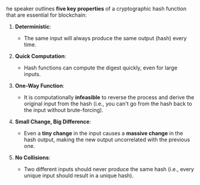 he speaker outlines **five key properties** of a cryptographic hash function that are essential for blockchain:

1.  **Deterministic**:

    -   The same input will always produce the same output (hash) every time.
2.  **Quick Computation**:

    -   Hash functions can compute the digest quickly, even for large inputs.
3.  **One-Way Function**:

    -   It is computationally **infeasible** to reverse the process and derive the original input from the hash (i.e., you can't go from the hash back to the input without brute-forcing).
4.  **Small Change, Big Difference**:

    -   Even a **tiny change** in the input causes a **massive change** in the hash output, making the new output uncorrelated with the previous one.
5.  **No Collisions**:

    -   Two different inputs should never produce the same hash (i.e., every unique input should result in a unique hash).
